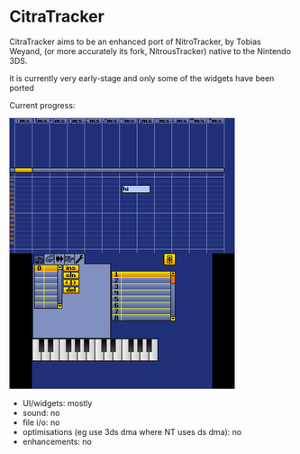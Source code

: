 # CitraTracker

CitraTracker aims to be an enhanced port of NitroTracker, by Tobias Weyand, (or more accurately its fork, NitrousTracker) native to the Nintendo 3DS.

it is currently very early-stage and only some of the widgets have been ported

Current progress:

![screenshot](screenshot.png)

- UI/widgets: mostly
- sound: no
- file i/o: no
- optimisations (eg use 3ds dma where NT uses ds dma): no
- enhancements: no
